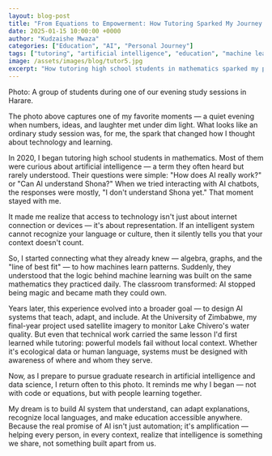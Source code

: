 ```yaml
---
layout: blog-post
title: "From Equations to Empowerment: How Tutoring Sparked My Journey into AI for Education"
date: 2025-01-15 10:00:00 +0000
author: "Kudzaishe Mwaza"
categories: ["Education", "AI", "Personal Journey"]
tags: ["tutoring", "artificial intelligence", "education", "machine learning", "accessibility"]
image: /assets/images/blog/tutor5.jpg
excerpt: "How tutoring high school students in mathematics sparked my passion for creating AI systems that understand, adapt, and make education accessible to everyone, everywhere."
---
```


Photo: A group of students during one of our evening study sessions in Harare.

The photo above captures one of my favorite moments — a quiet evening when numbers, ideas, and laughter met under dim light. What looks like an ordinary study session was, for me, the spark that changed how I thought about technology and learning.

In 2020, I began tutoring high school students in mathematics. Most of them were curious about artificial intelligence — a term they often heard but rarely understood. Their questions were simple: "How does AI really work?" or "Can AI understand Shona?" When we tried interacting with AI chatbots, the responses were mostly, "I don't understand Shona yet." That moment stayed with me.

It made me realize that access to technology isn't just about internet connection or devices — it's about representation. If an intelligent system cannot recognize your language or culture, then it silently tells you that your context doesn't count.

So, I started connecting what they already knew — algebra, graphs, and the "line of best fit" — to how machines learn patterns. Suddenly, they understood that the logic behind machine learning was built on the same mathematics they practiced daily. The classroom transformed: AI stopped being magic and became math they could own.

Years later, this experience evolved into a broader goal — to design AI systems that teach, adapt, and include. At the University of Zimbabwe, my final-year project used satellite imagery to monitor Lake Chivero's water quality. But even that technical work carried the same lesson I'd first learned while tutoring: powerful models fail without local context. Whether it's ecological data or human language, systems must be designed with awareness of where and whom they serve.

Now, as I prepare to pursue graduate research in artificial intelligence and data science, I return often to this photo. It reminds me why I began — not with code or equations, but with people learning together.

My dream is to build AI system that understand, can adapt explanations, recognize local languages, and make education accessible anywhere. Because the real promise of AI isn't just automation; it's amplification — helping every person, in every context, realize that intelligence is something we share, not something built apart from us.
